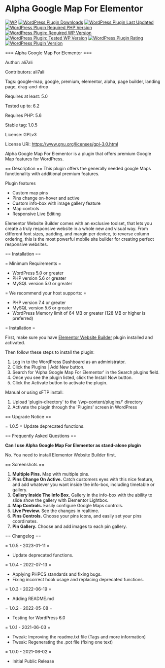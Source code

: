 # Alpha Google Map For Elementor

[![WP](https://img.shields.io/badge/WordPress-%E2%86%92-lightgrey.svg?style=flat-square)](https://wordpress.org/plugins/alpha-google-map-for-elementor/)
[![WordPress Plugin Downloads](https://img.shields.io/wordpress/plugin/dt/alpha-google-map-for-elementor?style=flat-square)](https://wordpress.org/plugins/alpha-google-map-for-elementor/)
[![WordPress Plugin Last Updated](https://img.shields.io/wordpress/plugin/last-updated/alpha-google-map-for-elementor?style=flat-square)](https://wordpress.org/plugins/alpha-google-map-for-elementor/)
[![WordPress Plugin Required PHP Version](https://img.shields.io/wordpress/plugin/required-php/alpha-google-map-for-elementor?style=flat-square)](https://wordpress.org/plugins/alpha-google-map-for-elementor/)
[![WordPress Plugin: Required WP Version](https://img.shields.io/wordpress/plugin/wp-version/alpha-google-map-for-elementor?style=flat-square)](https://wordpress.org/plugins/alpha-google-map-for-elementor/)
[![WordPress Plugin: Tested WP Version](https://img.shields.io/wordpress/plugin/tested/alpha-google-map-for-elementor?style=flat-square)](https://wordpress.org/plugins/alpha-google-map-for-elementor/)
[![WordPress Plugin Rating](https://img.shields.io/wordpress/plugin/stars/alpha-google-map-for-elementor?style=flat-square)](https://wordpress.org/plugins/alpha-google-map-for-elementor/)
[![WordPress Plugin Version](https://img.shields.io/wordpress/plugin/v/alpha-google-map-for-elementor?style=flat-square)](https://wordpress.org/plugins/alpha-google-map-for-elementor/)

=== Alpha Google Map For Elementor ===

Author: ali7ali

Contributors: ali7ali

Tags: google-map, google, premium, elementor, alpha, page builder, landing page, drag-and-drop

Requires at least: 5.0

Tested up to: 6.2

Requires PHP: 5.6

Stable tag: 1.0.5

License: GPLv3

License URI: https://www.gnu.org/licenses/gpl-3.0.html

Alpha Google Map For Elementor is a plugin that offers premium Google Map features for WordPress.

== Description ==
This plugin offers the generally needed google Maps functionality with additional premium features.

Plugin features

- Custom map pins
- Pins change on-hover and active
- Custom info-box with image gallery feature
- Map controls
- Responsive Live Editing

Elementor Website Builder comes with an exclusive toolset, that lets you create a truly responsive website in a whole new and visual way. From different font sizes, padding, and margin per device, to reverse column ordering, this is the most powerful mobile site builder for creating perfect responsive websites.

== Installation ==

= Minimum Requirements =

- WordPress 5.0 or greater
- PHP version 5.6 or greater
- MySQL version 5.0 or greater

= We recommend your host supports: =

- PHP version 7.4 or greater
- MySQL version 5.6 or greater
- WordPress Memory limit of 64 MB or greater (128 MB or higher is preferred)

= Installation =

First, make sure you have [Elementor Website Builder](https://wordpress.org/plugins/elementor/) plugin installed and activated.

Then follow these steps to install the plugin:

1. Log in to the WordPress Dashboard as an administrator.
2. Click the Plugins | Add New button.
3. Search for 'Alpha Google Map For Elementor' in the Search plugins field.
4. Once you see the plugin listed, click the Install Now button.
5. Click the Activate button to activate the plugin.

Manual or using sFTP install:

1.  Upload 'plugin-directory' to the '/wp-content/plugins/' directory
2.  Activate the plugin through the 'Plugins' screen in WordPress

== Upgrade Notice ==

= 1.0.5 =
Update deprecated functions.

== Frequently Asked Questions ==

**Can I use Alpha Google Map For Elementor as stand-alone plugin**

No. You need to install Elementor Website Builder first.

== Screenshots ==

1. **Multiple Pins.** Map with multiple pins.
2. **Pins Change On Active.** Catch customers eyes with this nice feature, and add whatever you want inside the info-box, including timetable or gallery.
3. **Gallery Inside The Info Box.** Gallery in the info-box with the ability to slide show the gallery with Elementor Lightbox.
4. **Map Controls.** Easily configure Google Maps controls.
5. **Live Preview.** See the changes in realtime.
6. **Pins Controls.** Choose your pins icons, and easily set your pins coordinates.
7. **Pin Gallery.** Choose and add images to each pin gallery.

== Changelog ==

= 1.0.5 - 2023-01-11 =

- Update deprecated functions.

= 1.0.4 - 2022-07-13 =

- Applying PHPCS standards and fixing bugs.
- Fixing incorrect hook usage and replacing deprecated functions.

= 1.0.3 - 2022-06-19 =

- Adding README.md

= 1.0.2 - 2022-05-08 =

- Testing for WordPress 6.0

= 1.0.1 - 2021-06-03 =

- Tweak: Improving the readme.txt file (Tags and more information)
- Tweak: Regenerating the .pot file (fixing one text)

= 1.0.0 - 2021-06-02 =

- Initial Public Release
